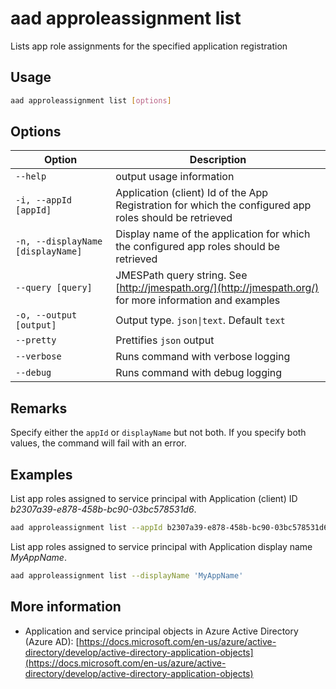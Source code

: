 # aad approleassignment list

Lists app role assignments for the specified application registration

## Usage

```sh
aad approleassignment list [options]
```

## Options

Option|Description
------|-----------
`--help`|output usage information
`-i, --appId [appId]`|Application (client) Id of the App Registration for which the configured app roles should be retrieved
`-n, --displayName [displayName]`|Display name of the application for which the configured app roles should be retrieved
`--query [query]`|JMESPath query string. See [http://jmespath.org/](http://jmespath.org/) for more information and examples
`-o, --output [output]`|Output type. `json\|text`. Default `text`
`--pretty`|Prettifies `json` output
`--verbose`|Runs command with verbose logging
`--debug`|Runs command with debug logging

## Remarks

Specify either the `appId` or `displayName` but not both. If you specify both values, the command will fail with an error.

## Examples

List app roles assigned to service principal with Application (client) ID _b2307a39-e878-458b-bc90-03bc578531d6_.

```sh
aad approleassignment list --appId b2307a39-e878-458b-bc90-03bc578531d6
```

List app roles assigned to service principal with Application display name _MyAppName_.

```sh
aad approleassignment list --displayName 'MyAppName'
```

## More information

- Application and service principal objects in Azure Active Directory (Azure AD): [https://docs.microsoft.com/en-us/azure/active-directory/develop/active-directory-application-objects](https://docs.microsoft.com/en-us/azure/active-directory/develop/active-directory-application-objects)